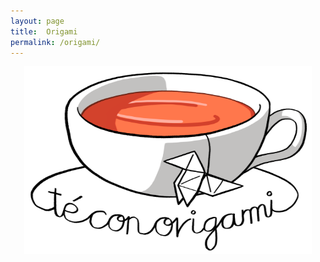 ```yaml
---
layout: page
title:  Origami
permalink: /origami/
---
```


<p align="center">
  <img width="460" height="300" src="logo_tco.png">
</p>